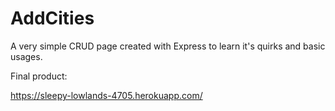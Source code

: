 # AddCities
A very simple CRUD page created with Express to learn it's quirks and basic usages.

Final product:

https://sleepy-lowlands-4705.herokuapp.com/
